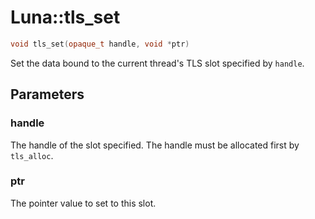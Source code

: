 # Luna::tls_set

```c++
void tls_set(opaque_t handle, void *ptr)
```

Set the data bound to the current thread's TLS slot specified by `handle`. 



## Parameters
### handle
The handle of the slot specified. The handle must be allocated first by `tls_alloc`. 

### ptr
The pointer value to set to this slot. 

